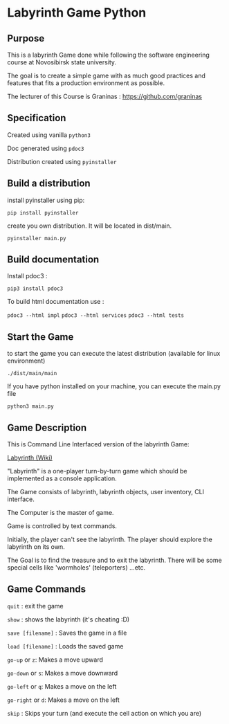 
# Labyrinth Game Python

## Purpose

This is a labyrinth Game done while following the software engineering course at 
Novosibirsk state university.

The goal is to create a simple game with as much good practices and features that fits
a production environment as possible.

The lecturer of this Course is Graninas : https://github.com/graninas

## Specification

Created using vanilla `python3`

Doc generated using `pdoc3`

Distribution created using `pyinstaller`

## Build a distribution
install pyinstaller using pip:

`pip install pyinstaller`

create you own distribution. It will be located in dist/main.

`pyinstaller main.py`

## Build documentation
Install pdoc3 : 

`pip3 install pdoc3`

To build html documentation use :

`pdoc3 --html impl`
`pdoc3 --html services`
`pdoc3 --html tests`

 
## Start the Game
to start the game you can execute the latest distribution (available for linux environment)
 
 `./dist/main/main`
 
 If you have python installed on your machine, you can execute the main.py file
 
 `python3 main.py`

## Game Description

This is Command Line Interfaced version of the labyrinth Game:

[Labyrinth (Wiki)](https://en.wikipedia.org/wiki/Labyrinth_%28paper-and-pencil_game%29)

"Labyrinth" is a one-player turn-by-turn game which should be implemented as a console application.

The Game consists of labyrinth, labyrinth objects, user inventory, CLI interface.

The Computer is the master of game.

Game is controlled by text commands.

Initially, the player can't see the labyrinth. The player should explore the labyrinth on its own.

The Goal is to find the treasure and to exit the labyrinth. There will be some special cells
like 'wormholes' (teleporters) ...etc.

## Game Commands
`quit` : exit the game

`show` : shows the labyrinth (it's cheating :D)

`save [filename]` : Saves the game in a file

`load [filename]` : Loads the saved game 

`go-up` or `z`: Makes a move upward

`go-down` or `s`: Makes a move downward

`go-left` or `q`: Makes a move on the left

`go-right` or `d`: Makes a move on the left

`skip` : Skips your turn (and execute the cell action on which you are)

